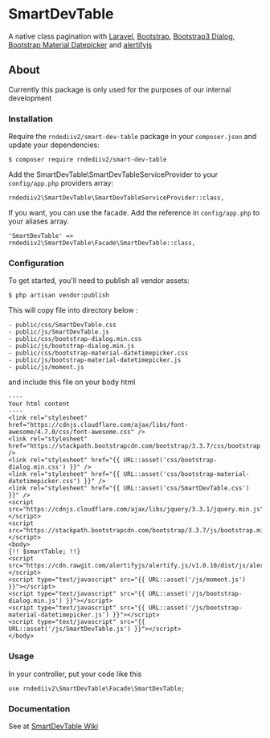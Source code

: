 # SmartDevTable
A native class pagination with [Laravel](https://github.com/laravel/laravel), [Bootstrap](https://getbootstrap.com), [Bootstrap3 Dialog](https://github.com/nakupanda/bootstrap3-dialog), [Bootstrap Material Datepicker](https://github.com/T00rk/bootstrap-material-datetimepicker) and [alertifyjs](https://alertifyjs.org/)

## About
Currently this package is only used for the purposes of our internal development

### Installation

Require the ```rndediiv2/smart-dev-table``` package in your ```composer.json``` and update your dependencies:

```
$ composer require rndediiv2/smart-dev-table
```

Add the SmartDevTable\SmartDevTableServiceProvider to your ```config/app.php``` providers array:

```
rndediiv2\SmartDevTable\SmartDevTableServiceProvider::class,
```

If you want, you can use the facade. Add the reference in ```config/app.php``` to your aliases array.

```
'SmartDevTable' => rndediiv2\SmartDevTable\Facade\SmartDevTable::class,
```

### Configuration
To get started, you'll need to publish all vendor assets:

```
$ php artisan vendor:publish
```

This will copy file into directory below :

```
- public/css/SmartDevTable.css
- public/js/SmartDevTable.js
- public/css/bootstrap-dialog.min.css
- public/js/bootstrap-dialog.min.js
- public/css/bootstrap-material-datetimepicker.css
- public/js/bootstrap-material-datetimepicker.js 
- public/js/moment.js

```
and include this file on your body html

```
----
Your html content
----
<link rel="stylesheet" href="https://cdnjs.cloudflare.com/ajax/libs/font-awesome/4.7.0/css/font-awesome.css" />
<link rel="stylesheet" href="https://stackpath.bootstrapcdn.com/bootstrap/3.3.7/css/bootstrap.min.css" />
<link rel="stylesheet" href="{{ URL::asset('css/bootstrap-dialog.min.css') }}" />
<link rel="stylesheet" href="{{ URL::asset('css/bootstrap-material-datetimepicker.css') }}" />
<link rel="stylesheet" href="{{ URL::asset('css/SmartDevTable.css') }}" />
<script src="https://cdnjs.cloudflare.com/ajax/libs/jquery/3.3.1/jquery.min.js"></script>
<script src="https://stackpath.bootstrapcdn.com/bootstrap/3.3.7/js/bootstrap.min.js"></script>
<body>
{!! $smartTable; !!}
<script src="https://cdn.rawgit.com/alertifyjs/alertify.js/v1.0.10/dist/js/alertify.js"></script>
<script type="text/javascript" src="{{ URL::asset('/js/moment.js') }}"></script>
<script type="text/javascript" src="{{ URL::asset('/js/bootstrap-dialog.min.js') }}"></script>
<script type="text/javascript" src="{{ URL::asset('/js/bootstrap-material-datetimepicker.js') }}"></script>
<script type="text/javascript" src="{{ URL::asset('/js/SmartDevTable.js') }}"></script>
</body>
```

### Usage
In your controller, put your code like this 

```use rndediiv2\SmartDevTable\Facade\SmartDevTable;```



### Documentation

See at [SmartDevTable Wiki](https://github.com/rndediiv2/SmartDevTable/wiki)
